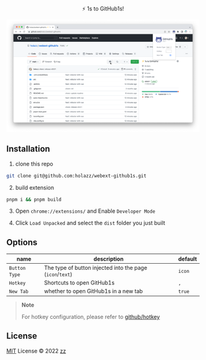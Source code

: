 <p align="center">⚡️ 1s to GitHub1s!</p>

<p align="center">
  <img src="./screenshots/github1s.png" />
</p>

## Installation

1. clone this repo

```sh
git clone git@github.com:holazz/webext-github1s.git
```

2. build extension

```sh
pnpm i && pnpm build
```

3. Open `chrome://extensions/` and Enable `Developer Mode`

4. Click `Load Unpacked` and select the `dist` folder you just built

## Options

| name | description | default |
| --- | --- | --- |
| `Button Type` | The type of button injected into the page (`icon`/`text`) | `icon` |
| `Hotkey` | Shortcuts to open GitHub1s | `,` |
| `New Tab` | whether to open GitHub1s in a new tab | `true` |

> **Note**
>
> For hotkey configuration, please refer to [github/hotkey](https://github.com/github/hotkey)

## License

[MIT](./LICENSE) License © 2022 [zz](https://github.com/holazz)
